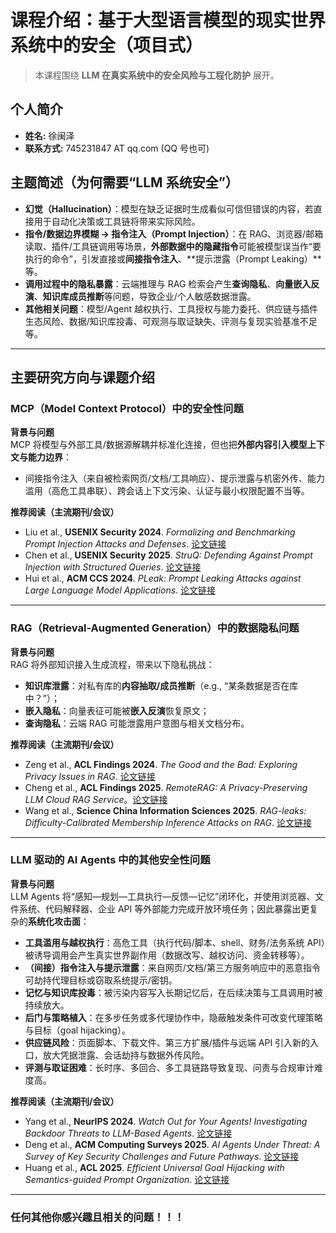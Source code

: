 # 课程介绍：基于大型语言模型的现实世界系统中的安全（项目式）

> 本课程围绕 **LLM 在真实系统中的安全风险与工程化防护** 展开。

## 个人简介

- **姓名:** 徐闽泽
- **联系方式:** 745231847 AT qq.com (QQ 号也可)

## 主题简述（为何需要“LLM 系统安全”）
- **幻觉（Hallucination）**：模型在缺乏证据时生成看似可信但错误的内容，若直接用于自动化决策或工具链将带来实际风险。  
- **指令/数据边界模糊 → 指令注入（Prompt Injection）**：在 RAG、浏览器/邮箱读取、插件/工具链调用等场景，**外部数据中的隐藏指令**可能被模型误当作“要执行的命令”，引发直接或**间接指令注入**、**提示泄露（Prompt Leaking）**等。  
- **调用过程中的隐私暴露**：云端推理与 RAG 检索会产生**查询隐私**、**向量嵌入反演**、**知识库成员推断**等问题，导致企业/个人敏感数据泄露。  
- **其他相关问题**：模型/Agent 越权执行、工具授权与能力委托、供应链与插件生态风险、数据/知识库投毒、可观测与取证缺失、评测与复现实验基准不足等。

---

## 主要研究方向与课题介绍

### MCP（Model Context Protocol）中的安全性问题
**背景与问题**  
MCP 将模型与外部工具/数据源解耦并标准化连接，但也把**外部内容引入模型上下文与能力边界**：  
- 间接指令注入（来自被检索网页/文档/工具响应）、提示泄露与机密外传、能力滥用（高危工具串联）、跨会话上下文污染、认证与最小权限配置不当等。  

**推荐阅读（主流期刊/会议）**  
- Liu et al., **USENIX Security 2024**. *Formalizing and Benchmarking Prompt Injection Attacks and Defenses*. [论文链接](https://www.usenix.org/system/files/usenixsecurity24-liu-yupei.pdf)  
- Chen et al., **USENIX Security 2025**. *StruQ: Defending Against Prompt Injection with Structured Queries*. [论文链接](https://www.usenix.org/system/files/usenixsecurity25-chen-sizhe.pdf)  
- Hui et al., **ACM CCS 2024**. *PLeak: Prompt Leaking Attacks against Large Language Model Applications*. [论文链接](https://dl.acm.org/doi/10.1145/3658644.3670370)

---

### RAG（Retrieval-Augmented Generation）中的数据隐私问题
**背景与问题**  
RAG 将外部知识接入生成流程，带来以下隐私挑战：  
- **知识库泄露**：对私有库的**内容抽取/成员推断**（e.g., “某条数据是否在库中？”）；  
- **嵌入隐私**：向量表征可能被**嵌入反演**恢复原文；  
- **查询隐私**：云端 RAG 可能泄露用户意图与相关文档分布。  

**推荐阅读（主流期刊/会议）**  
- Zeng et al., **ACL Findings 2024**. *The Good and the Bad: Exploring Privacy Issues in RAG*. [论文链接](https://aclanthology.org/2024.findings-acl.267/)  
- Cheng et al., **ACL Findings 2025**. *RemoteRAG: A Privacy-Preserving LLM Cloud RAG Service*。[论文链接](https://aclanthology.org/2025.findings-acl.197/)  
- Wang et al., **Science China Information Sciences 2025**. *RAG-leaks: Difficulty-Calibrated Membership Inference Attacks on RAG*. [论文链接](https://link.springer.com/article/10.1007/s11432-024-4441-4)  

---

### LLM 驱动的 AI Agents 中的其他安全性问题
**背景与问题**  
LLM Agents 将“感知—规划—工具执行—反馈—记忆”闭环化，并使用浏览器、文件系统、代码解释器、企业 API 等外部能力完成开放环境任务；因此暴露出更复杂的**系统化攻击面**：  
- **工具滥用与越权执行**：高危工具（执行代码/脚本、shell、财务/法务系统 API）被诱导调用会产生真实世界副作用（数据改写、越权访问、资金转移等）。  
- **（间接）指令注入与提示泄露**：来自网页/文档/第三方服务响应中的恶意指令可劫持代理目标或窃取系统提示/密钥。  
- **记忆与知识库投毒**：被污染内容写入长期记忆后，在后续决策与工具调用时被持续放大。  
- **后门与策略植入**：在多步任务或多代理协作中，隐蔽触发条件可改变代理策略与目标（goal hijacking）。  
- **供应链风险**：页面脚本、下载文件、第三方扩展/插件与远端 API 引入新的入口，放大凭据泄露、会话劫持与数据外传风险。  
- **评测与取证困难**：长时序、多回合、多工具链路导致复现、问责与合规审计难度高。

**推荐阅读（主流期刊/会议）**  
- Yang et al., **NeurIPS 2024**. *Watch Out for Your Agents! Investigating Backdoor Threats to LLM-Based Agents*. [论文链接](https://neurips.cc/virtual/2024/poster/95425)  
- Deng et al., **ACM Computing Surveys 2025**. *AI Agents Under Threat: A Survey of Key Security Challenges and Future Pathways*. [论文链接](https://dl.acm.org/doi/10.1145/3716628)  
- Huang et al., **ACL 2025**. *Efficient Universal Goal Hijacking with Semantics-guided Prompt Organization*. [论文链接](https://aclanthology.org/2025.acl-long.290.pdf)

---

### 任何其他你感兴趣且相关的问题！！！
